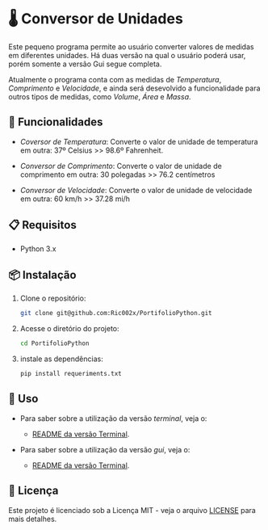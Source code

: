 # 🌡️ Conversor de Unidades

Este pequeno programa permite ao usuário converter valores de medidas em diferentes unidades. Há duas versão na qual o usuário poderá usar, porém somente a versão Gui segue completa.

Atualmente o programa conta com as medidas de *Temperatura*, *Comprimento* e *Velocidade*, e ainda será desevolvido a funcionalidade para outros tipos de medidas, como *Volume*, *Área* e *Massa*.

## 🔧 Funcionalidades

  - _Coversor de Temperatura_:
      Converte o valor de unidade de temperatura em outra: 37º Celsius >> 98.6º Fahrenheit.

  - _Conversor de Comprimento_:
      Converte o valor de unidade de comprimento em outra: 30 polegadas >> 76.2 centímetros
  
  - _Conversor de Velocidade_:
      Converte o valor de unidade de velocidade em outra: 60 km/h >> 37.28 mi/h


## 📋 Requisitos

  - Python 3.x


## 📦 Instalação

1.  Clone o repositório:

    ```bash
    git clone git@github.com:Ric002x/PortifolioPython.git

2. Acesse o diretório do projeto:
    ```bash
    cd PortifolioPython

3. instale as dependências:
    ```bash
    pip install requeriments.txt


## 🚀 Uso

  - Para saber sobre a utilização da versão *terminal*, veja o:
    - [README da versão Terminal](./terminal/README.md).

  - Para saber sobre a utilização da versão *gui*, veja o:
    - [README da versão Terminal](./gui/README.md).


## 📜 Licença

Este projeto é licenciado sob a Licença MIT - veja o arquivo [LICENSE](LICENSE) para mais detalhes.
